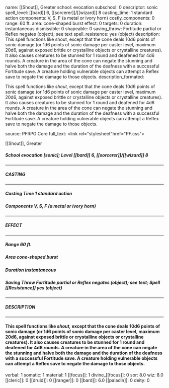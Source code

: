 name: [[Shout]], Greater
school: evocation
subschool: 0
descriptor: sonic
spell_level: [[bard]] 6, [[sorcerer]]/[[wizard]] 8
casting_time: 1 standard action
components: V, S, F (a metal or ivory horn)
costly_components: 0
range: 60 ft.
area: cone-shaped burst
effect: 0
targets: 0
duration: instantaneous
dismissible: 0
shapeable: 0
saving_throw: Fortitude partial or Reflex negates (object); see text
spell_resistence: yes (object)
description: This spell functions like shout, except that the cone deals 10d6 points of sonic damage (or 1d6 points of sonic damage per caster level, maximum 20d6, against exposed brittle or crystalline objects or crystalline creatures). It also causes creatures to be stunned for 1 round and deafened for 4d6 rounds. A creature in the area of the cone can negate the stunning and halve both the damage and the duration of the deafness with a successful Fortitude save. A creature holding vulnerable objects can attempt a Reflex save to negate the damage to those objects.
description_formated: <p>This spell functions like <i>shout,</i> except that the cone deals 10d6 points of sonic damage (or 1d6 points of sonic damage per caster level, maximum 20d6, against exposed brittle or crystalline objects or crystalline creatures). It also causes creatures to be stunned for 1 round and deafened for 4d6 rounds. A creature in the area of the cone can negate the stunning and halve both the damage and the duration of the deafness with a successful Fortitude save. A creature holding vulnerable objects can attempt a Reflex save to negate the damage to those objects.</p>
source: PFRPG Core
full_text: <link rel="stylesheet"href="PF.css"><div class="heading"><p class="alignleft">[[Shout]], Greater</p><div style="clear: both;"></div></div><div><h5><b>School </b>evocation [sonic]; <b>Level </b>[[bard]] 6, [[sorcerer]]/[[wizard]] 8</h5></div><hr/><div><h5><b>CASTING</b></h5></div><hr/><div><h5><b>Casting Time </b>1 standard action</h5><h5><b>Components </b>V, S, F (a metal or ivory horn)</h5></div><hr/><div><h5><b>EFFECT</b></h5></div><hr/><div><h5><b>Range </b>60 ft.</h5><h5><b>Area </b>cone-shaped burst</h5><h5><b>Duration </b>instantaneous</h5><h5><b>Saving Throw </b>Fortitude partial or Reflex negates (object); see text; <b>Spell [[Resistance]] </b>yes (object)</h5></div><hr/><div><h5><b>DESCRIPTION</b></h5></div><hr/><div><h4><p>This spell functions like <i>shout,</i> except that the cone deals 10d6 points of sonic damage (or 1d6 points of sonic damage per caster level, maximum 20d6, against exposed brittle or crystalline objects or crystalline creatures). It also causes creatures to be stunned for 1 round and deafened for 4d6 rounds. A creature in the area of the cone can negate the stunning and halve both the damage and the duration of the deafness with a successful Fortitude save. A creature holding vulnerable objects can attempt a Reflex save to negate the damage to those objects.</p></h4></div>
verbal: 1
somatic: 1
material: 1
[[focus]]: 1
divine_[[focus]]: 0
sor: 8.0
wiz: 8.0
[[cleric]]: 0
[[druid]]: 0
[[ranger]]: 0
[[bard]]: 6.0
[[paladin]]: 0
deity: 0
